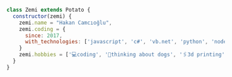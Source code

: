 ```js
class Zemi extends Potato {
  constructor(zemi) {
    zemi.name = "Hakan Camcıoğlu",
    zemi.coding = {
      since: 2017,
      with_technologies: ['javascript', 'c#', 'vb.net', 'python', 'node', 'react', '.net', 'jquery', 'anime.js']
    }
    zemi.hobbies = ['💻coding', '🐶thinking about dogs', '🖇3d printing', '🥣cereal'];
  }
}
```

<!---
Ucaninek/Ucaninek is a ✨ special ✨ repository because its `README.md` (this file) appears on your GitHub profile.
You can click the Preview link to take a look at your changes.
--->
